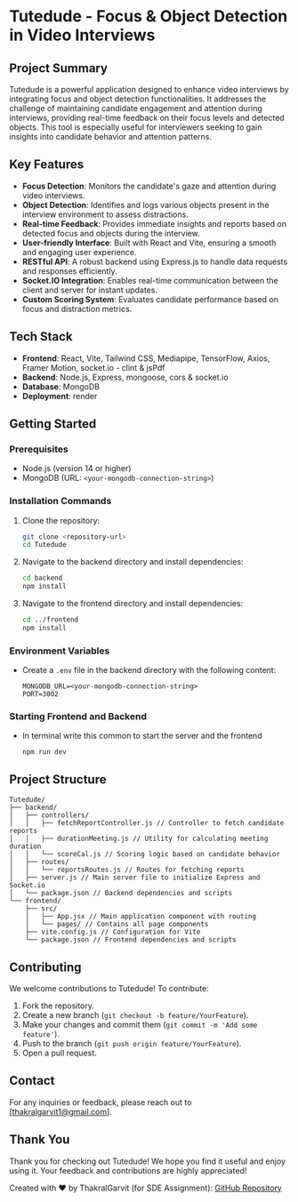 # Tutedude - **Focus & Object Detection in Video Interviews**

## Project Summary
Tutedude is a powerful application designed to enhance video interviews by integrating focus and object detection functionalities. It addresses the challenge of maintaining candidate engagement and attention during interviews, providing real-time feedback on their focus levels and detected objects. This tool is especially useful for interviewers seeking to gain insights into candidate behavior and attention patterns.

## Key Features
- **Focus Detection**: Monitors the candidate's gaze and attention during video interviews.
- **Object Detection**: Identifies and logs various objects present in the interview environment to assess distractions.
- **Real-time Feedback**: Provides immediate insights and reports based on detected focus and objects during the interview.
- **User-friendly Interface**: Built with React and Vite, ensuring a smooth and engaging user experience.
- **RESTful API**: A robust backend using Express.js to handle data requests and responses efficiently.
- **Socket.IO Integration**: Enables real-time communication between the client and server for instant updates.
- **Custom Scoring System**: Evaluates candidate performance based on focus and distraction metrics.

## Tech Stack
- **Frontend**: React, Vite, Tailwind CSS, Mediapipe, TensorFlow, Axios, Framer Motion, socket.io - clint & jsPdf
- **Backend**: Node.js, Express, mongoose, cors & socket.io
- **Database**: MongoDB
- **Deployment**: render

## Getting Started
### Prerequisites
- Node.js (version 14 or higher)
- MongoDB (URL: `<your-mongodb-connection-string>`)

### Installation Commands
1. Clone the repository:
   ```bash
   git clone <repository-url>
   cd Tutedude
   ```
2. Navigate to the backend directory and install dependencies:
   ```bash
   cd backend
   npm install
   ```
3. Navigate to the frontend directory and install dependencies:
   ```bash
   cd ../frontend
   npm install
   ```

### Environment Variables
- Create a `.env` file in the backend directory with the following content:
  ```plaintext
  MONGODB_URL=<your-mongodb-connection-string>
  PORT=3002
  ```

### Starting Frontend and Backend
- In terminal write this common to start the server and the frontend
  ```plaintext
  npm run dev
  ```

## Project Structure
```
Tutedude/
├── backend/
│   ├── controllers/
│   │   ├── fetchReportController.js // Controller to fetch candidate reports
│   │   ├── durationMeeting.js // Utility for calculating meeting duration
│   │   └── scoreCal.js // Scoring logic based on candidate behavior
│   ├── routes/
│   │   └── reportsRoutes.js // Routes for fetching reports
│   ├── server.js // Main server file to initialize Express and Socket.io
│   └── package.json // Backend dependencies and scripts
└── frontend/
    ├── src/
    │   ├── App.jsx // Main application component with routing
    │   └── pages/ // Contains all page components
    ├── vite.config.js // Configuration for Vite
    └── package.json // Frontend dependencies and scripts
```

## Contributing
We welcome contributions to Tutedude! To contribute:
1. Fork the repository.
2. Create a new branch (`git checkout -b feature/YourFeature`).
3. Make your changes and commit them (`git commit -m 'Add some feature'`).
4. Push to the branch (`git push origin feature/YourFeature`).
5. Open a pull request.

## Contact
For any inquiries or feedback, please reach out to [thakralgarvit1@gmail.com].

## Thank You
Thank you for checking out Tutedude! We hope you find it useful and enjoy using it. Your feedback and contributions are highly appreciated!

Created with ❤️ by ThakralGarvit (for SDE Assignment): [GitHub Repository](https://github.com/garvitthakral)